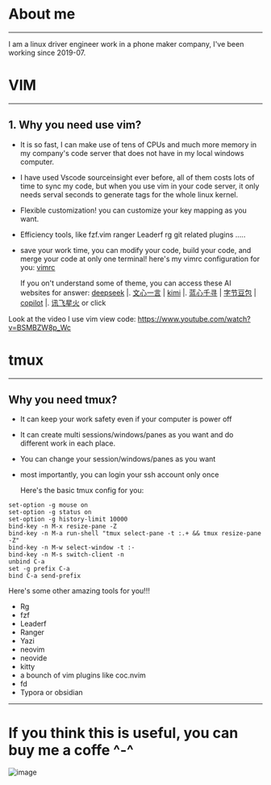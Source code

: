 # About me
***
I am a linux driver engineer work in a phone maker company, I've been working since 2019-07. 


# VIM
***
## 1. Why you need use vim?
 * It is so fast, I can make use of tens of CPUs and much more memory in my company's code server that does not have in my local windows computer.
 * I have used Vscode sourceinsight ever before, all of them costs lots of time to sync my code, but when you use vim in your code server, it only needs serval seconds to generate tags for the whole linux kernel.
 * Flexible customization! you can customize your key mapping as you want.
 * Efficiency tools, like fzf.vim ranger Leaderf rg git related plugins .....
 * save your work time, you can modify your code, build your code, and merge your code at only one terminal!
   here's my vimrc configuration for you: [vimrc](https://github.com/ranxuefeng2022/vimrc/blob/main/config/vimrc)

   If you on't understand some of theme, you can access these AI websites for answer: 
   [deepseek](https://chat.deepseek.com/)    |.   [文心一言](https://yiyan.baidu.com/)    |   [kimi](https://kimi.moonshot.cn/)   |.  [蓝心千寻](https://qianxun.vivo.com/#/explore) | [字节豆包](https://www.doubao.com/chat/)   |   [copilot](https://github.com/copilot)   |.  [讯飞星火](https://xinghuo.xfyun.cn/desk) or click 
   
Look at the video I use vim view code:  https://www.youtube.com/watch?v=BSMBZW8p_Wc



# tmux
***
## Why you need tmux?
* It can keep your work safety even if your computer is power off
* It can create multi sessions/windows/panes as you want and do different work in each place.
* You can change your session/windows/panes as you want
* most importantly, you can login your ssh account only once

  Here's the basic tmux config for you:
```
set-option -g mouse on
set-option -g status on
set-option -g history-limit 10000
bind-key -n M-x resize-pane -Z
bind-key -n M-a run-shell "tmux select-pane -t :.+ && tmux resize-pane -Z"
bind-key -n M-w select-window -t :-
bind-key -n M-s switch-client -n
unbind C-a
set -g prefix C-a
bind C-a send-prefix
```

Here's some other amazing tools for you!!!
* Rg 
* fzf 
* Leaderf 
* Ranger
* Yazi
* neovim
* neovide
* kitty
* a bounch of vim plugins like coc.nvim
* fd
* Typora or obsidian



***
# If you think this is useful, you can buy me a coffe ^-^
![image](https://github.com/user-attachments/assets/cc01d7ac-aad6-4e59-8da4-a6b4a5c187ce)


